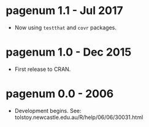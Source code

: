 
# pagenum 1.1 - Jul 2017

* Now using `testthat` and `covr` packages.

# pagenum 1.0 - Dec 2015

* First release to CRAN.

# pagenum 0.0 - 2006

* Development begins.  See: tolstoy.newcastle.edu.au/R/help/06/06/30031.html
